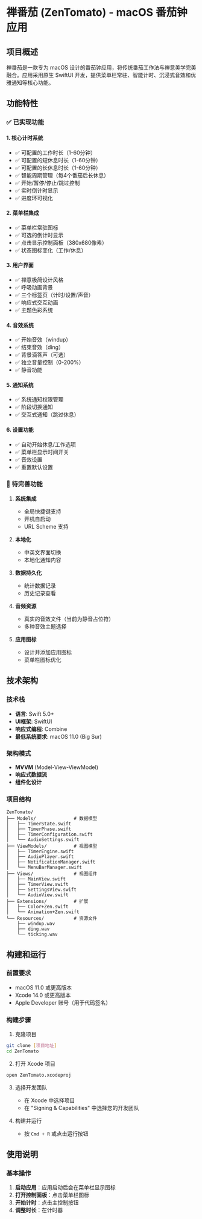 # 禅番茄 (ZenTomato) - macOS 番茄钟应用

## 项目概述

禅番茄是一款专为 macOS 设计的番茄钟应用，将传统番茄工作法与禅意美学完美融合。应用采用原生 SwiftUI 开发，提供菜单栏常驻、智能计时、沉浸式音效和优雅通知等核心功能。

## 功能特性

### ✅ 已实现功能

#### 1. 核心计时系统
- ✅ 可配置的工作时长（1-60分钟）
- ✅ 可配置的短休息时长（1-60分钟）
- ✅ 可配置的长休息时长（1-60分钟）
- ✅ 智能周期管理（每4个番茄后长休息）
- ✅ 开始/暂停/停止/跳过控制
- ✅ 实时倒计时显示
- ✅ 进度环可视化

#### 2. 菜单栏集成
- ✅ 菜单栏常驻图标
- ✅ 可选的倒计时显示
- ✅ 点击显示控制面板（380x680像素）
- ✅ 状态图标变化（工作/休息）

#### 3. 用户界面
- ✅ 禅意极简设计风格
- ✅ 呼吸动画背景
- ✅ 三个标签页（计时/设置/声音）
- ✅ 响应式交互动画
- ✅ 主题色彩系统

#### 4. 音效系统
- ✅ 开始音效（windup）
- ✅ 结束音效（ding）
- ✅ 背景滴答声（可选）
- ✅ 独立音量控制（0-200%）
- ✅ 静音功能

#### 5. 通知系统
- ✅ 系统通知权限管理
- ✅ 阶段切换通知
- ✅ 交互式通知（跳过休息）

#### 6. 设置功能
- ✅ 自动开始休息/工作选项
- ✅ 菜单栏显示时间开关
- ✅ 音效设置
- ✅ 重置默认设置

### 🚧 待完善功能

1. **系统集成**
   - 全局快捷键支持
   - 开机自启动
   - URL Scheme 支持

2. **本地化**
   - 中英文界面切换
   - 本地化通知内容

3. **数据持久化**
   - 统计数据记录
   - 历史记录查看

4. **音频资源**
   - 真实的音效文件（当前为静音占位符）
   - 多种音效主题选择

5. **应用图标**
   - 设计并添加应用图标
   - 菜单栏图标优化

## 技术架构

### 技术栈
- **语言**: Swift 5.0+
- **UI框架**: SwiftUI
- **响应式编程**: Combine
- **最低系统要求**: macOS 11.0 (Big Sur)

### 架构模式
- **MVVM** (Model-View-ViewModel)
- **响应式数据流**
- **组件化设计**

### 项目结构
```
ZenTomato/
├── Models/              # 数据模型
│   ├── TimerState.swift
│   ├── TimerPhase.swift
│   ├── TimerConfiguration.swift
│   └── AudioSettings.swift
├── ViewModels/          # 视图模型
│   ├── TimerEngine.swift
│   ├── AudioPlayer.swift
│   ├── NotificationManager.swift
│   └── MenuBarManager.swift
├── Views/               # 视图组件
│   ├── MainView.swift
│   ├── TimerView.swift
│   ├── SettingsView.swift
│   └── AudioView.swift
├── Extensions/          # 扩展
│   ├── Color+Zen.swift
│   └── Animation+Zen.swift
└── Resources/           # 资源文件
    ├── windup.wav
    ├── ding.wav
    └── ticking.wav
```

## 构建和运行

### 前置要求
- macOS 11.0 或更高版本
- Xcode 14.0 或更高版本
- Apple Developer 账号（用于代码签名）

### 构建步骤

1. 克隆项目
```bash
git clone [项目地址]
cd ZenTomato
```

2. 打开 Xcode 项目
```bash
open ZenTomato.xcodeproj
```

3. 选择开发团队
   - 在 Xcode 中选择项目
   - 在 "Signing & Capabilities" 中选择您的开发团队

4. 构建并运行
   - 按 `Cmd + R` 或点击运行按钮

## 使用说明

### 基本操作
1. **启动应用**：应用启动后会在菜单栏显示图标
2. **打开控制面板**：点击菜单栏图标
3. **开始计时**：点击主控制按钮
4. **调整时长**：在计时器